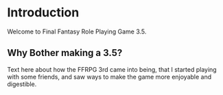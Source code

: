 # Introduction

Welcome to Final Fantasy Role Playing Game 3.5.

## Why Bother making a 3.5?

Text here about how the FFRPG 3rd came into being, that I started playing with some friends, and saw ways to make the game more enjoyable and digestible.

